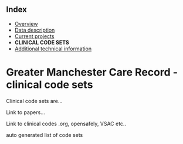 ## Index

- [Overview](../README.md)
- [Data description](index.md)
- [Current projects](current-projects.md)
- **CLINICAL CODE SETS**
- [Additional technical information](additional-technical-information.md)

# Greater Manchester Care Record - clinical code sets

Clinical code sets are...

Link to papers...

Link to clinical codes .org, opensafely, VSAC etc..

auto generated list of code sets
